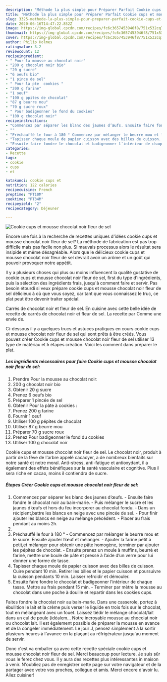 ```yaml
---
description: "Méthode la plus simple pour Préparer Parfait Cookie cups et mousse chocolat noir fleur de sel"
title: "Méthode la plus simple pour Préparer Parfait Cookie cups et mousse chocolat noir fleur de sel"
slug: 3325-methode-la-plus-simple-pour-preparer-parfait-cookie-cups-et-mousse-chocolat-noir-fleur-de-sel
date: 2020-06-16T14:47:22.852Z
image: https://img-global.cpcdn.com/recipes/fc6c3657453946f8/751x532cq70/cookie-cups-et-mousse-chocolat-noir-fleur-de-sel-photo-principale-de-la-recette.jpg
thumbnail: https://img-global.cpcdn.com/recipes/fc6c3657453946f8/751x532cq70/cookie-cups-et-mousse-chocolat-noir-fleur-de-sel-photo-principale-de-la-recette.jpg
cover: https://img-global.cpcdn.com/recipes/fc6c3657453946f8/751x532cq70/cookie-cups-et-mousse-chocolat-noir-fleur-de-sel-photo-principale-de-la-recette.jpg
author: Philip Holmes
ratingvalue: 3.2
reviewcount: 12
recipeingredient:
- " Pour la mousse au chocolat noir"
- "200 g chocolat noir bio"
- "20 g sucre"
- "6 oeufs bio"
- "1 pince de sel"
- " Pour la pte  cookies "
- "200 g farine"
- "1 oeuf"
- "100 g ppites de chocolat"
- "87 g beurre mou"
- "70 g sucre roux"
- " Pour badigeonner le fond du cookies"
- "100 g chocolat noir"
recipeinstructions:
- "Commencez par séparer les blanc des jaunes d’œufs. Ensuite faire fondre le chocolat noir au bain-marie.  Puis mélanger le sucre et les jaunes d’œufs et hors du feu incorporer au chocolat fondu. Dans un récipient,battre les blancs en neige avec une pincée de sel. Pour finir ajouter les blancs en neige au mélange précédent. Placer au frais pendant au moins 2h."
- ""
- "Préchauffé le four à 180 ° Commencez par mélanger le beurre mou et le sucre. Ensuite ajouter l’œuf et mélanger. Ajouter la farine petit à petit,et mélanger pour obtenir une pâte homogène, terminer par ajouter les pépites de chocolat. Ensuite prenez un moule à muffins, beurré et fariné, mettre une boule de pâte et pressé à l’aide d’un verre pour lui donner une forme de tasse."
- "Tapisser chaque moule de papier cuisson avec des billes de cuisson. Cuire pendant 10 min. Retirer les billes et le papier cuisson et poursuivre la cuisson pendants 10 min. Laisser refroidir et démouler."
- "Ensuite faire fondre le chocolat et badigeonner l’intérieur de chaque tasse. Mettre au frais pendant 15 min. Terminer par mètre la mousse au chocolat dans une poche à douille et repartir dans les cookies cups."
categories:
- Recette
tags:
- cookie
- cups
- et

katakunci: cookie cups et 
nutrition: 122 calories
recipecuisine: French
preptime: "PT10M"
cooktime: "PT34M"
recipeyield: "2"
recipecategory: Déjeuner

---
```



![Cookie cups et mousse chocolat noir fleur de sel](https://img-global.cpcdn.com/recipes/fc6c3657453946f8/751x532cq70/cookie-cups-et-mousse-chocolat-noir-fleur-de-sel-photo-principale-de-la-recette.jpg)

Encore une fois à la recherche de recettes uniques d'idées cookie cups et mousse chocolat noir fleur de sel? La méthode de fabrication est pas trop difficile mais pas facile non plus. Si mauvais processus alors le résultat sera insipide et même désagréable. Alors que le délicieux cookie cups et mousse chocolat noir fleur de sel devrait avoir un arôme et un goût qui pouvoir provoquer notre appétit.

Il y a plusieurs choses qui plus ou moins influencent la qualité gustative de cookie cups et mousse chocolat noir fleur de sel, first du type d'ingrédients, puis la sélection des ingrédients frais, jusqu'à comment faire et servir. Pas besoin étourdi si veux prépare cookie cups et mousse chocolat noir fleur de sel délicieux à où que vous soyez, car tant que vous connaissez le truc, ce plat peut être devenir traiter spécial.

Carrés de chocolat noir et fleur de sel. En cuisine avec cette belle idée de recette de carrés de chocolat noir et fleur de sel. La recette par Comme une envie de.


Ci-dessous il y a quelques trucs et astuces pratiques en cours cookie cups et mousse chocolat noir fleur de sel qui sont prêts à être créés. Vous pouvez créer Cookie cups et mousse chocolat noir fleur de sel utiliser 13 type de matériau et 5 étapes création. Voici les comment dans préparer le plat.

<!--inarticleads1-->

##### Les ingrédients nécessaires pour faire Cookie cups et mousse chocolat noir fleur de sel:

1. Prendre  Pour la mousse au chocolat noir:
1.  200 g chocolat noir bio
1. Obtenir 20 g sucre
1. Prenez 6 oeufs bio
1. Préparer 1 pincée de sel
1. Obtenir  Pour la pâte à cookies :
1. Prenez 200 g farine
1. Fournir 1 oeuf
1. Utiliser 100 g pépites de chocolat
1. Utiliser 87 g beurre mou
1. Préparer 70 g sucre roux
1. Prenez  Pour badigeonner le fond du cookies
1. Utiliser 100 g chocolat noir


Cookie cups et mousse chocolat noir fleur de sel. Le chocolat noir, produit à partir de la fève de l&#39;arbre appelé cacaoyer, a de nombreux bienfaits sur notre santé et notre moral. Anti-stress, anti-fatigue et antioxydant, il a également des effets bénéfiques sur la santé vasculaire et cognitive. Plus il sera riche en cacao, moins il contiendra de sucre. 

<!--inarticleads2-->

##### Étapes Créer Cookie cups et mousse chocolat noir fleur de sel:

1. Commencez par séparer les blanc des jaunes d’œufs. - Ensuite faire fondre le chocolat noir au bain-marie.  - Puis mélanger le sucre et les jaunes d’œufs et hors du feu incorporer au chocolat fondu. - Dans un récipient,battre les blancs en neige avec une pincée de sel. - Pour finir ajouter les blancs en neige au mélange précédent. - Placer au frais pendant au moins 2h.
1. 
1. Préchauffé le four à 180 ° - Commencez par mélanger le beurre mou et le sucre. Ensuite ajouter l’œuf et mélanger. - Ajouter la farine petit à petit,et mélanger pour obtenir une pâte homogène, terminer par ajouter les pépites de chocolat. - Ensuite prenez un moule à muffins, beurré et fariné, mettre une boule de pâte et pressé à l’aide d’un verre pour lui donner une forme de tasse.
1. Tapisser chaque moule de papier cuisson avec des billes de cuisson. Cuire pendant 10 min. Retirer les billes et le papier cuisson et poursuivre la cuisson pendants 10 min. Laisser refroidir et démouler.
1. Ensuite faire fondre le chocolat et badigeonner l’intérieur de chaque tasse. Mettre au frais pendant 15 min. - Terminer par mètre la mousse au chocolat dans une poche à douille et repartir dans les cookies cups.


Faites fondre la chocolat noir au bain-marie. Dans une casserole, portez à ébullition le lait et la crème puis verser le liquide en trois fois sur le chocolat, tout en mélangeant avec un fouet. Laissez tiédir le mélange chocolat/lait dans un cul de poule (idéalem… Notre incroyable mousse au chocolat noir ou chocolat lait. Il est également possible de préparer la mousse en avance et de la congeler immédiatement. Le jour J, pensez simplement à la sortir plusieurs heures à l&#39;avance en la plaçant au réfrigérateur jusqu&#39;au moment de servir. 


Donc c'est va emballer ça avec cette recette spéciale cookie cups et mousse chocolat noir fleur de sel. Merci beaucoup pour lecture. Je suis sûr vous le ferez chez vous. Il y aura des recettes plus  intéressantes in maison à venir. N'oubliez pas de enregistrer cette page sur votre navigateur et de la partager avec votre vos proches, collègue et amis. Merci encore d'avoir lu. Allez cuisiner!
